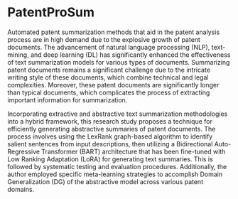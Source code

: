# PatentProSum

Automated patent summarization methods that aid in the patent analysis process are in high demand due to the explosive growth of patent documents. The advancement of natural language processing (NLP), text-mining, and deep learning (DL) has significantly enhanced the effectiveness of text summarization models for various types of documents. Summarizing patent documents remains a significant challenge due to the intricate writing style of these documents, which combine technical and legal complexities. Moreover, these patent documents are significantly longer than typical documents, which complicates the process of extracting important information for summarization. 

Incorporating extractive and abstractive text summarization methodologies into a hybrid framework, this research study proposes a technique for efficiently generating abstractive summaries of patent documents. The process involves using the LexRank graph-based algorithm to identify salient sentences from input descriptions, then utilizing a Bidirectional Auto-Regressive Transformer (BART) architecture that has been fine-tuned with Low Ranking Adaptation (LoRA) for generating text summaries. This is followed by systematic testing and evaluation procedures. Additionally, the author employed specific meta-learning strategies to accomplish Domain Generalization (DG) of the abstractive model across various patent domains. 
